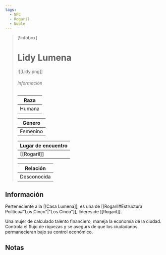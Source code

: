 ```yaml
---
tags:
  - NPC
  - Rogaril
  - Noble
---
```


> [!infobox]
> # Lidy Lumena
> ![[Lidy.png]]
> ###### Información
> | Raza  |
> | ----- |
> |  Humana    |
> 
> | Género  |
> | ----- |
> |  Femenino   |
> 
> | Lugar de encuentro |
> | --------- | 
> | [[Rogaril]] | 
> 
> | Relación       |
> | ----------------- |
> | Desconocida |

## Información

Perteneciente a la [[Casa Lumena]], es una de [[Rogaril#Estructura Política#"Los Cinco"|"Los Cinco"]], líderes de [[Rogaril]]. 

Una mujer de calculado talento financiero, maneja la economía de la ciudad. Controla el flujo de riquezas y se asegurs de que los ciudadanos permanecieran bajo su control económico.


## Notas